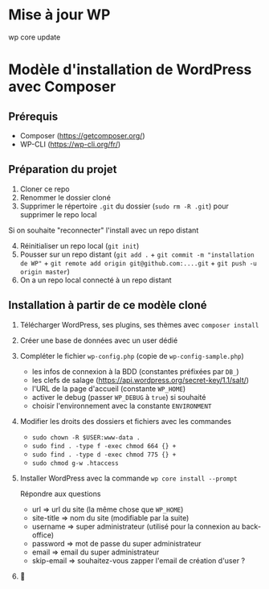 # Mise à jour WP
wp core update

# Modèle d'installation de WordPress avec Composer

## Prérequis
- Composer (https://getcomposer.org/)
- WP-CLI (https://wp-cli.org/fr/)

## Préparation du projet
1. Cloner ce repo
2. Renommer le dossier cloné
3. Supprimer le répertoire `.git` du dossier (`sudo rm -R .git`) pour supprimer le repo local

Si on souhaite "reconnecter" l'install avec un repo distant

4. Réinitialiser un repo local (`git init`)
5. Pousser sur un repo distant (`git add .` + `git commit -m "installation de WP"` + `git remote add origin git@github.com:....git` + `git push -u origin master`)
6. On a un repo local connecté à un repo distant

## Installation à partir de ce modèle cloné

1. Télécharger WordPress, ses plugins, ses thèmes avec `composer install`
2. Créer une base de données avec un user dédié
3. Compléter le fichier `wp-config.php` (copie de `wp-config-sample.php`)
   - les infos de connexion à la BDD (constantes préfixées par `DB_`)
   - les clefs de salage (https://api.wordpress.org/secret-key/1.1/salt/)
   - l'URL de la page d'accueil (constante `WP_HOME`)
   - activer le debug (passer `WP_DEBUG` à `true`) si souhaité
   - choisir l'environnement avec la constante `ENVIRONMENT`
4. Modifier les droits des dossiers et fichiers avec les commandes
   - `sudo chown -R $USER:www-data .`
   - `sudo find . -type f -exec chmod 664 {} +`
   - `sudo find . -type d -exec chmod 775 {} +`
   - `sudo chmod g-w .htaccess`
5. Installer WordPress avec la commande `wp core install --prompt`
   
   Répondre aux questions
   - url => url du site (la même chose que `WP_HOME`)
   - site-title => nom du site (modifiable par la suite)
   - username => super administrateur (utilisé pour la connexion au back-office)
   - password => mot de passe du super administrateur
   - email => email du super administrateur
   - skip-email => souhaitez-vous zapper l'email de création d'user ?
  
6. :tada: